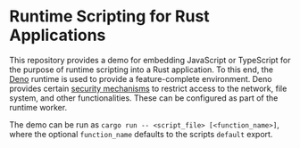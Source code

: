 # Runtime Scripting for Rust Applications

This repository provides a demo for embedding JavaScript or TypeScript for the purpose of runtime scripting
into a Rust application.
To this end, the [Deno](https://deno.com/) runtime is used to provide a feature-complete environment.
Deno provides certain [security mechanisms](https://docs.deno.com/runtime/fundamentals/security/) to
restrict access to the network, file system, and other functionalities.
These can be configured as part of the runtime worker.

The demo can be run as `cargo run -- <script_file> [<function_name>]`, where the optional `function_name` defaults to the scripts `default` export.
